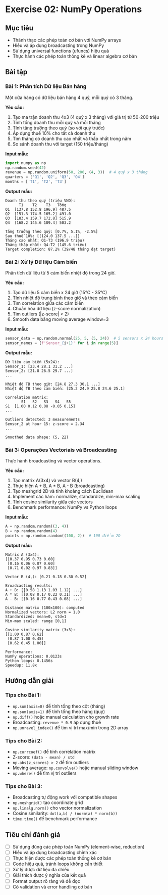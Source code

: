 # Exercise 02: NumPy Operations

## Mục tiêu

- Thành thạo các phép toán cơ bản với NumPy arrays
- Hiểu và áp dụng broadcasting trong NumPy
- Sử dụng universal functions (ufuncs) hiệu quả
- Thực hành các phép toán thống kê và linear algebra cơ bản

## Bài tập

### Bài 1: Phân tích Dữ liệu Bán hàng

Một cửa hàng có dữ liệu bán hàng 4 quý, mỗi quý có 3 tháng.

**Yêu cầu:**

1. Tạo ma trận doanh thu 4x3 (4 quý x 3 tháng) với giá trị từ 50-200 triệu
2. Tính tổng doanh thu mỗi quý và mỗi tháng
3. Tính tăng trưởng theo quý (so với quý trước)
4. Áp dụng thuế 10% cho tất cả doanh thu
5. Tìm tháng có doanh thu cao nhất và thấp nhất trong năm
6. So sánh doanh thu với target (150 triệu/tháng)

**Input mẫu:**

```python
import numpy as np
np.random.seed(42)
revenue = np.random.uniform(50, 200, (4, 3))  # 4 quý x 3 tháng
quarters = ['Q1', 'Q2', 'Q3', 'Q4']
months = ['T1', 'T2', 'T3']
```

**Output mẫu:**

```
Doanh thu theo quý (triệu VND):
      T1    T2    T3   Tổng
Q1  [137.8 152.8 196.9] 487.5
Q2  [151.3 174.5 165.2] 491.0
Q3  [183.4 159.7 172.8] 515.9
Q4  [168.2 145.6 189.4] 503.2

Tăng trưởng theo quý: [0.7%, 5.1%, -2.5%]
Sau thuế 10%: [[124.0 137.5 ...]]
Tháng cao nhất: Q1-T3 (196.9 triệu)
Tháng thấp nhất: Q4-T2 (145.6 triệu)
Target completion: 87.2% (39/48 tháng đạt target)
```

### Bài 2: Xử lý Dữ liệu Cảm biến

Phân tích dữ liệu từ 5 cảm biến nhiệt độ trong 24 giờ.

**Yêu cầu:**

1. Tạo dữ liệu 5 cảm biến x 24 giờ (15°C - 35°C)
2. Tính nhiệt độ trung bình theo giờ và theo cảm biến
3. Tìm correlation giữa các cảm biến
4. Chuẩn hóa dữ liệu (z-score normalization)
5. Tìm outliers (|z-score| > 2)
6. Smooth data bằng moving average window=3

**Input mẫu:**

```python
sensor_data = np.random.normal(25, 5, (5, 24))  # 5 sensors x 24 hours
sensor_names = [f'Sensor_{i+1}' for i in range(5)]
```

**Output mẫu:**

```
Dữ liệu cảm biến (5x24):
Sensor_1: [23.4 28.1 31.2 ...]
Sensor_2: [21.8 26.5 29.7 ...]
...

Nhiệt độ TB theo giờ: [24.8 27.3 30.1 ...]
Nhiệt độ TB theo cảm biến: [25.2 24.9 25.8 24.6 25.1]

Correlation matrix:
       S1   S2   S3   S4   S5
S1  [1.00 0.12 0.08 -0.05 0.15]
...

Outliers detected: 3 measurements
Sensor_2 at hour 15: z-score = 2.34
...

Smoothed data shape: (5, 22)
```

### Bài 3: Operações Vectoriais và Broadcasting

Thực hành broadcasting và vector operations.

**Yêu cầu:**

1. Tạo matrix A(3x4) và vector B(4,)
2. Thực hiện A + B, A \* B, A - B (broadcasting)
3. Tạo meshgrid 2D và tính khoảng cách Euclidean
4. Implement các hàm: normalize, standardize, min-max scaling
5. Tính cosine similarity giữa các vectors
6. Benchmark performance: NumPy vs Python loops

**Input mẫu:**

```python
A = np.random.random((3, 4))
B = np.random.random(4)
points = np.random.random((100, 2))  # 100 điểm 2D
```

**Output mẫu:**

```
Matrix A (3x4):
[[0.37 0.95 0.73 0.60]
 [0.16 0.06 0.87 0.60]
 [0.71 0.02 0.97 0.83]]

Vector B (4,): [0.21 0.18 0.30 0.52]

Broadcasting results:
A + B: [[0.58 1.13 1.03 1.12] ...]
A * B: [[0.08 0.17 0.22 0.31] ...]
A - B: [[0.16 0.77 0.43 0.08] ...]

Distance matrix (100x100): computed
Normalized vectors: L2 norm = 1.0
Standardized: mean=0, std=1
Min-max scaled: range [0,1]

Cosine similarity matrix (3x3):
[[1.00 0.87 0.62]
 [0.87 1.00 0.45]
 [0.62 0.45 1.00]]

Performance:
NumPy operations: 0.0123s
Python loops: 0.1456s
Speedup: 11.8x
```

## Hướng dẫn giải

### Tips cho Bài 1:

- `np.sum(axis=0)` để tính tổng theo cột (tháng)
- `np.sum(axis=1)` để tính tổng theo hàng (quý)
- `np.diff()` hoặc manual calculation cho growth rate
- Broadcasting: `revenue * 0.9` áp dụng thuế
- `np.unravel_index()` để tìm vị trí max/min trong 2D array

### Tips cho Bài 2:

- `np.corrcoef()` để tính correlation matrix
- Z-score: `(data - mean) / std`
- `np.abs(z_scores) > 2` để tìm outliers
- Moving average: `np.convolve()` hoặc manual sliding window
- `np.where()` để tìm vị trí outliers

### Tips cho Bài 3:

- Broadcasting tự động work với compatible shapes
- `np.meshgrid()` tạo coordinate grid
- `np.linalg.norm()` cho vector normalization
- Cosine similarity: `dot(a,b) / (norm(a) * norm(b))`
- `time.time()` để benchmark performance

## Tiêu chí đánh giá

- [ ] Sử dụng đúng các phép toán NumPy (element-wise, reduction)
- [ ] Hiểu và áp dụng broadcasting chính xác
- [ ] Thực hiện được các phép toán thống kê cơ bản
- [ ] Code hiệu quả, tránh loops không cần thiết
- [ ] Xử lý được dữ liệu đa chiều
- [ ] Giải thích được ý nghĩa của kết quả
- [ ] Format output rõ ràng và dễ đọc
- [ ] Có validation và error handling cơ bản
